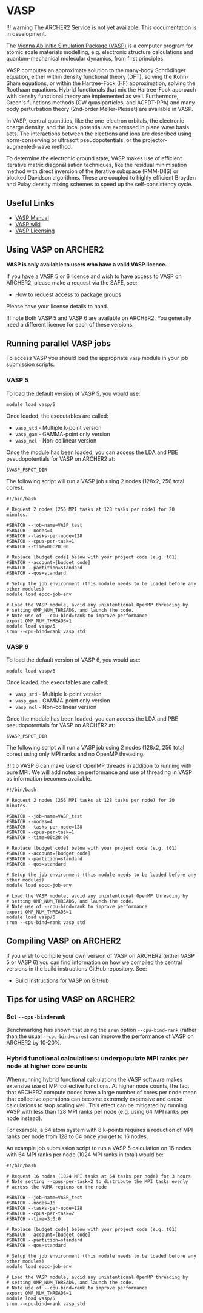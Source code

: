 # VASP

!!! warning
    The ARCHER2 Service is not yet available. This documentation is in
    development.

The [Vienna Ab initio Simulation Package (VASP)](http://www.vasp.at) is
a computer program for atomic scale materials modelling, e.g. electronic
structure calculations and quantum-mechanical molecular dynamics, from
first principles.

VASP computes an approximate solution to the many-body Schrödinger
equation, either within density functional theory (DFT), solving the
Kohn-Sham equations, or within the Hartree-Fock (HF) approximation,
solving the Roothaan equations. Hybrid functionals that mix the
Hartree-Fock approach with density functional theory are implemented as
well. Furthermore, Green's functions methods (GW quasiparticles, and
ACFDT-RPA) and many-body perturbation theory (2nd-order Møller-Plesset)
are available in VASP.

In VASP, central quantities, like the one-electron orbitals, the
electronic charge density, and the local potential are expressed in
plane wave basis sets. The interactions between the electrons and ions
are described using norm-conserving or ultrasoft pseudopotentials, or
the projector-augmented-wave method.

To determine the electronic ground state, VASP makes use of efficient
iterative matrix diagonalisation techniques, like the residual
minimisation method with direct inversion of the iterative subspace
(RMM-DIIS) or blocked Davidson algorithms. These are coupled to highly
efficient Broyden and Pulay density mixing schemes to speed up the
self-consistency cycle.

## Useful Links

   - [VASP Manual](http://cms.mpi.univie.ac.at/vasp/vasp/vasp.html)
   - [VASP wiki](https://www.vasp.at/wiki/index.php/The_VASP_Manual)
   - [VASP Licensing](http://www.vasp.at/index.php/faqs/71-how-can-i-purchase-a-vasp-license)

## Using VASP on ARCHER2

**VASP is only available to users who have a valid VASP licence.**

If you have a VASP 5 or 6 licence and wish to have access to VASP on
ARCHER2, please make a request via the SAFE, see:

   - [How to request access to package groups](https://epcced.github.io/safe-docs/safe-for-users/#how-to-request-access-to-a-package-group)

Please have your license details to hand.

!!! note
    Both VASP 5 and VASP 6 are available on ARCHER2. You generally need a
    different licence for each of these versions.

## Running parallel VASP jobs

To access VASP you should load the appropriate `vasp` module in your job
submission scripts.

### VASP 5

To load the default version of VASP 5, you would use:

    module load vasp/5

Once loaded, the executables are called:

  - `vasp_std` - Multiple k-point version
  - `vasp_gam` - GAMMA-point only version
  - `vasp_ncl` - Non-collinear version

Once the module has been loaded, you can access the LDA and PBE
pseudopotentials for VASP on ARCHER2 at:

    $VASP_PSPOT_DIR

The following script will run a VASP job using 2 nodes (128x2, 256 total
cores).

```
#!/bin/bash

# Request 2 nodes (256 MPI tasks at 128 tasks per node) for 20 minutes.   

#SBATCH --job-name=VASP_test
#SBATCH --nodes=4
#SBATCH --tasks-per-node=128
#SBATCH --cpus-per-task=1
#SBATCH --time=00:20:00

# Replace [budget code] below with your project code (e.g. t01)
#SBATCH --account=[budget code] 
#SBATCH --partition=standard
#SBATCH --qos=standard

# Setup the job environment (this module needs to be loaded before any other modules)
module load epcc-job-env

# Load the VASP module, avoid any unintentional OpenMP threading by
# setting OMP_NUM_THREADS, and launch the code.
# Note use of --cpu-bind=rank to improve performance
export OMP_NUM_THREADS=1
module load vasp/5
srun --cpu-bind=rank vasp_std
```

### VASP 6

To load the default version of VASP 6, you would use:

    module load vasp/6

Once loaded, the executables are called:

  - `vasp_std` - Multiple k-point version
  - `vasp_gam` - GAMMA-point only version
  - `vasp_ncl` - Non-collinear version

Once the module has been loaded, you can access the LDA and PBE
pseudopotentials for VASP on ARCHER2 at:

    $VASP_PSPOT_DIR

The following script will run a VASP job using 2 nodes (128x2, 256 total
cores) using only MPI ranks and no OpenMP threading.

!!! tip
    VASP 6 can make use of OpenMP threads in addition to running with pure
    MPI. We will add notes on performance and use of threading in VASP as
    information becomes available.

```
#!/bin/bash

# Request 2 nodes (256 MPI tasks at 128 tasks per node) for 20 minutes.   

#SBATCH --job-name=VASP_test
#SBATCH --nodes=4
#SBATCH --tasks-per-node=128
#SBATCH --cpus-per-task=1
#SBATCH --time=00:20:00

# Replace [budget code] below with your project code (e.g. t01)
#SBATCH --account=[budget code] 
#SBATCH --partition=standard
#SBATCH --qos=standard

# Setup the job environment (this module needs to be loaded before any other modules)
module load epcc-job-env

# Load the VASP module, avoid any unintentional OpenMP threading by
# setting OMP_NUM_THREADS, and launch the code.
# Note use of --cpu-bind=rank to improve performance
export OMP_NUM_THREADS=1
module load vasp/6
srun --cpu-bind=rank vasp_std
```

## Compiling VASP on ARCHER2

If you wish to compile your own version of VASP on ARCHER2 (either VASP
5 or VASP 6) you can find information on how we compiled the central
versions in the build instructions GitHub repository. See:

   - [Build instructions for VASP on GitHub](https://github.com/hpc-uk/build-instructions/tree/main/VASP)

## Tips for using VASP on ARCHER2

### Set `--cpu-bind=rank`

Benchmarking has shown that using the `srun` option `--cpu-bind=rank`
(rather than the usual `--cpu-bind=cores`) can improve the performance
of VASP on ARCHER2 by 10-20%.

### Hybrid functional calculations: underpopulate MPI ranks per node at higher core counts 

When running hybrid functional calculations the VASP software makes
extensive use of MPI collective functions. At higher node counts, the
fact that ARCHER2 compute nodes have a large number of cores per node
mean that collective operations can become extremely expensive and 
cause calculations to stop scaling well. This effect can be mitigated 
by running VASP with less than 128 MPI ranks per node (e.g. using
64 MPI ranks per node instead). 

For example, a 64 atom system with 8 k-points requires a reduction
of MPI ranks per node from 128 to 64 once you get to 16 nodes.

An example job submission script to run a VASP 5 calculation on
16 nodes with 64 MPI ranks per node (1024 MPI ranks in total) would
be:

```
#!/bin/bash

# Request 16 nodes (1024 MPI tasks at 64 tasks per node) for 3 hours
# Note setting --cpus-per-task=2 to distribute the MPI tasks evenly
# across the NUMA regions on the node   

#SBATCH --job-name=VASP_test
#SBATCH --nodes=16
#SBATCH --tasks-per-node=128
#SBATCH --cpus-per-task=2
#SBATCH --time=3:0:0

# Replace [budget code] below with your project code (e.g. t01)
#SBATCH --account=[budget code] 
#SBATCH --partition=standard
#SBATCH --qos=standard

# Setup the job environment (this module needs to be loaded before any other modules)
module load epcc-job-env

# Load the VASP module, avoid any unintentional OpenMP threading by
# setting OMP_NUM_THREADS, and launch the code.
# Note use of --cpu-bind=rank to improve performance
export OMP_NUM_THREADS=1
module load vasp/5
srun --cpu-bind=rank vasp_std
```

